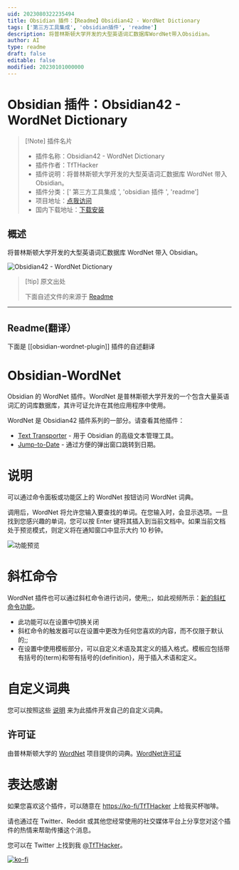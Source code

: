 ```yaml
---
uid: 2023080322235494
title: Obsidian 插件：【Readme】Obsidian42 - WordNet Dictionary
tags: ['第三方工具集成', 'obsidian插件', 'readme']
description: 将普林斯顿大学开发的大型英语词汇数据库WordNet带入Obsidian。
author: AI
type: readme
draft: false
editable: false
modified: 20230101000000
---
```


# Obsidian 插件：Obsidian42 - WordNet Dictionary

> [!Note] 插件名片
> - 插件名称：Obsidian42 - WordNet Dictionary
> - 插件作者：TfTHacker
> - 插件说明：将普林斯顿大学开发的大型英语词汇数据库 WordNet 带入 Obsidian。
> - 插件分类：[' 第三方工具集成 ', 'obsidian 插件 ', 'readme']
> - 项目地址：[点我访问](https://github.com/TfTHacker/Obsidian-WordNet)
> - 国内下载地址：[下载安装](https://pkmer.cn/products/plugin/pluginMarket/?obsidian-wordnet-plugin)

## 概述

将普林斯顿大学开发的大型英语词汇数据库 WordNet 带入 Obsidian。

![Obsidian42 - WordNet Dictionary](https://cdn.pkmer.cn/covers/obsidian-wordnet-plugin.gif!pkmer)

> [!tip] 原文出处
>
>下面自述文件的来源于 [Readme](https://ghproxy.net/https://raw.githubusercontent.com/TfTHacker/Obsidian-WordNet/main/README.md)
>

---

## Readme(翻译）

下面是 [[obsidian-wordnet-plugin]] 插件的自述翻译

# Obsidian-WordNet

Obsidian 的 WordNet 插件。WordNet 是普林斯顿大学开发的一个包含大量英语词汇的词库数据库，其许可证允许在其他应用程序中使用。

WordNet 是 Obsidian42 插件系列的一部分。请查看其他插件：

- [Text Transporter](https://github.com/TfTHacker/obsidian42-text-transporter) - 用于 Obsidian 的高级文本管理工具。
- [Jump-to-Date](https://github.com/TfTHacker/obsidian42-jump-to-date) - 通过方便的弹出窗口跳转到日期。

# 说明

可以通过命令面板或功能区上的 WordNet 按钮访问 WordNet 词典。

调用后，WordNet 将允许您输入要查找的单词。在您输入时，会显示选项。一旦找到您感兴趣的单词，您可以按 Enter 键将其插入到当前文档中。如果当前文档处于预览模式，则定义将在通知窗口中显示大约 10 秒钟。

![功能预览](FeaturePreview.gif)

# 斜杠命令

WordNet 插件也可以通过斜杠命令进行访问，使用;;，如此视频所示：[新的斜杠命令功能](https://twitter.com/tfthacker/status/1454442949685784586)。

- 此功能可以在设置中切换关闭
- 斜杠命令的触发器可以在设置中更改为任何您喜欢的内容，而不仅限于默认的;;
- 在设置中使用模板部分，可以自定义术语及其定义的插入格式。模板应包括带有括号的{term}和带有括号的{definition}，用于插入术语和定义。

# 自定义词典

您可以按照这些 [说明](README-CustomDictionary.md) 来为此插件开发自己的自定义词典。

## 许可证

由普林斯顿大学的 [WordNet](https://wordnet.princeton.edu/) 项目提供的词典。[WordNet许可证](https://raw.githubusercontent.com/TfTHacker/Obsidian-WordNet/main/LICENSE-WordNet)

# 表达感谢

如果您喜欢这个插件，可以随意在 [https://ko-fi/TfTHacker](https://ko-fi.com/TfTHacker) 上给我买杯咖啡。

请也通过在 Twitter、Reddit 或其他您经常使用的社交媒体平台上分享您对这个插件的热情来帮助传播这个消息。

您可以在 Twitter 上找到我 [@TfTHacker](https://twitter.com/TfTHacker)。

[![ko-fi](https://ko-fi.com/img/githubbutton_sm.svg)](https://ko-fi.com/N4N16TNFD)
